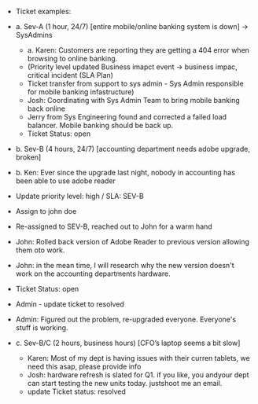 - Ticket examples:

- a.	Sev-A (1 hour, 24/7) [entire mobile/online banking system is down] -> SysAdmins
  - a.	Karen: Customers are reporting they are getting a 404 error when browsing to online banking.
  - (Priority level updated Business imapct event -> business impac, critical incident (SLA Plan)
  - Ticket transfer from support to sys admin - Sys Admin responsible for mobile banking infastructure)
  - Josh: Coordinating with Sys Admin Team to bring mobile banking back online
  - Jerry from Sys Engineering found and corrected a failed load balancer. Mobile banking should be back up.
  - Ticket Status: open

 - b.	Sev-B (4 hours, 24/7) [accounting department needs adobe upgrade, broken]
  - b.	Ken: Ever since the upgrade last night, nobody in accounting has been able to use adobe reader
  - Update priority level: high / SLA: SEV-B
  - Assign to john doe
  - Re-assigned to SEV-B, reached out to John for a warm hand
  - John: Rolled back version of Adobe Reader to previous version allowing them oto work.
  - John: in the mean time, I will research why the new version doesn't work on the accounting departments hardware.
  - Ticket Status: open
  - Admin - update ticket to resolved
  - Admin: Figured out the problem, re-upgraded everyone. Everyone's stuff is working.

- c.	Sev-B/C (2 hours, business hours) [CFO’s laptop seems a bit slow]
  - Karen: Most of my dept is having issues with their curren tablets, we need this asap, please provide info
  - Josh: hardware refresh is slated for Q1. if you like, you andyour dept can start testing the new units today. justshoot me an email.
  - update Ticket status: resolved
